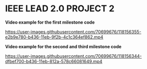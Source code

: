 # IEEE LEAD 2.0 PROJECT 2




**Video example for the first milestone code**

https://user-images.githubusercontent.com/70699676/118156355-e2b9e780-b436-11eb-9f2b-4c1c364ef862.mp4



**Video example for the second and third milestone code**

https://user-images.githubusercontent.com/70699676/118156344-dfbef700-b436-11eb-812a-578c66081649.mp4





